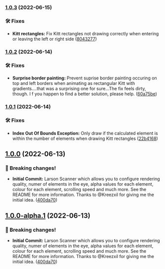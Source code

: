### [1.0.3](https://git.griefed.de/Griefed/LarsonScanner/compare/1.0.2...1.0.3) (2022-06-15)


### 🛠 Fixes

* **Kitt rectangles:** Fix Kitt rectangles not drawing correctly when entering or leaving the left or right side ([8043277](https://git.griefed.de/Griefed/LarsonScanner/commit/8043277d05fef3d31f2366808447fe05a8523650))

### [1.0.2](https://git.griefed.de/Griefed/LarsonScanner/compare/1.0.1...1.0.2) (2022-06-14)


### 🛠 Fixes

* **Surprise border painting:** Prevent suprise border painting occuring on top and left borders when animating as rectangular Kitt with gradients....that was a surprising one for sure...The fix feels dirty, though. I f you happen to find a better solution, please help. ([60a75be](https://git.griefed.de/Griefed/LarsonScanner/commit/60a75bea6f7b4c15f211d8e7a45170a3e7e3fbad))

### [1.0.1](https://git.griefed.de/Griefed/LarsonScanner/compare/1.0.0...1.0.1) (2022-06-14)


### 🛠 Fixes

* **Index Out Of Bounds Exception:** Only draw if the calculated element is within the number of elements when drawing Kitt rectangles ([22b4168](https://git.griefed.de/Griefed/LarsonScanner/commit/22b416833c79866df4e93a299b6a1880143a5992))

## [1.0.0](https://git.griefed.de/Griefed/LarsonScanner/compare/...1.0.0) (2022-06-13)


### 🧨 Breaking changes!

* **Initial Commit:** Larson Scanner which allows you to configure rendering quality, numer of elements in the eye, alpha values for each element, colour for each element, scrolling speed and much more. See the README for more information. Thanks to @Kreezxil for giving me the initial idea. ([400da70](https://git.griefed.de/Griefed/LarsonScanner/commit/400da700bfb7a240f1b7c4f8db73d6e2abe24544))

## [1.0.0-alpha.1](https://git.griefed.de/Griefed/LarsonScanner/compare/...1.0.0-alpha.1) (2022-06-13)


### 🧨 Breaking changes!

* **Initial Commit:** Larson Scanner which allows you to configure rendering quality, numer of elements in the eye, alpha values for each element, colour for each element, scrolling speed and much more. See the README for more information. Thanks to @Kreezxil for giving me the initial idea. ([400da70](https://git.griefed.de/Griefed/LarsonScanner/commit/400da700bfb7a240f1b7c4f8db73d6e2abe24544))
